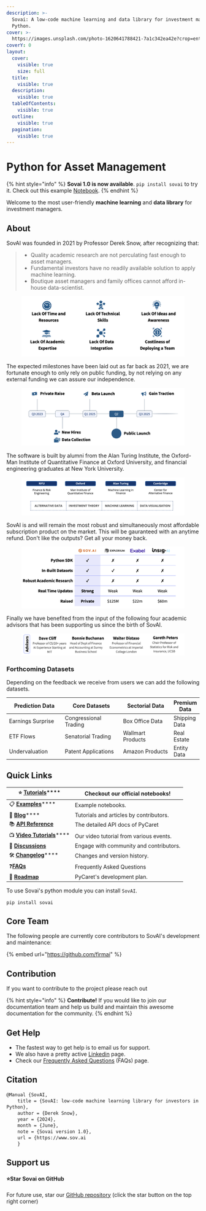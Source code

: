 ```yaml
---
description: >-
  Sovai: A low-code machine learning and data library for investment managers in
  Python.
cover: >-
  https://images.unsplash.com/photo-1620641788421-7a1c342ea42e?crop=entropy&cs=tinysrgb&fm=jpg&ixid=MnwxOTcwMjR8MHwxfHNlYXJjaHw1fHxncmFkaWVudHxlbnwwfHx8fDE2NzY4NTQ4Mjk&ixlib=rb-4.0.3&q=80
coverY: 0
layout:
  cover:
    visible: true
    size: full
  title:
    visible: true
  description:
    visible: true
  tableOfContents:
    visible: true
  outline:
    visible: true
  pagination:
    visible: true
---
```


# Python for Asset Management

{% hint style="info" %}
**Sovai 1.0 is now available**. `pip install sovai` to try it. Check out this example [Notebook](https://colab.research.google.com/drive/1\_H0sHYhzKGZDmgzrQLosuZAR3nOaL6CN?usp=sharing).
{% endhint %}

Welcome to the most user-friendly **machine learning** and **data library** for investment managers.

## About

SovAI was founded in 2021 by Professor Derek Snow, after recognizing that:

> * Quality academic research are not perculating fast enough to asset managers.
> * Fundamental investors have no readily available solution to apply machine learning.&#x20;
> * Boutique asset managers and family offices cannot afford in-house data-scientist.&#x20;

<figure><img src=".gitbook/assets/image (55).png" alt=""><figcaption></figcaption></figure>

The expected milestones have been laid out as far back as 2021, we are fortunate enough to only rely on public funding, by not relying on any external funding we can assure our independence.&#x20;

<figure><img src=".gitbook/assets/image (47).png" alt=""><figcaption></figcaption></figure>

The software is built by alumni from the Alan Turing Institute, the Oxford-Man Institute of Quantitative Finance at Oxford University, and financial engineering graduates at New York University.

<figure><img src=".gitbook/assets/image (45).png" alt=""><figcaption></figcaption></figure>

SovAI is and will remain the most robust and simultaneously most affordable subscription product on the market. This will be gauranteed with an anytime refund. Don't like the outputs? Get all your money back.&#x20;

<figure><img src=".gitbook/assets/image (48).png" alt=""><figcaption></figcaption></figure>

Finally we have benefited from the input of the following four academic advisors that has been supporting us since the birth of SovAI.

<figure><img src=".gitbook/assets/image (53).png" alt=""><figcaption></figcaption></figure>

### Forthcoming Datasets

Depending on the feedback we receive from users we can add the following datasets.

<table><thead><tr><th width="183">Prediction Data</th><th width="210">Core Datasets</th><th width="213">Sectorial Data</th><th>Premium Data</th></tr></thead><tbody><tr><td>Earnings Surprise</td><td>Congressional Trading</td><td>Box Office Data</td><td>Shipping Data</td></tr><tr><td>ETF Flows</td><td>Senatorial Trading</td><td>Wallmart Products</td><td>Real Estate</td></tr><tr><td>Undervaluation</td><td>Patent Applications</td><td>Amazon Products</td><td>Entity Data</td></tr></tbody></table>



## Quick Links

| ⭐ [**Tutorials**](get-started/tutorials.md)\*\*\*\*                         | Checkout our official notebooks!        |
| --------------------------------------------------------------------------- | --------------------------------------- |
| 📋 [**Examples**](broken-reference)\*\*\*\*                                 | Example notebooks.                      |
| 📙 [**Blog**](broken-reference)\*\*\*\*                                     | Tutorials and articles by contributors. |
| 📚 [**API Reference**](https://pycaret.readthedocs.io/en/latest/index.html) | The detailed API docs of PyCaret        |
| 📺 [**Video Tutorials**](broken-reference)\*\*\*\*                          | Our video tutorial from various events. |
| 📢 [**Discussions**](https://github.com/pycaret/pycaret/discussions)        | Engage with community and contributors. |
| 🛠️ [**Changelog**](get-started/release-notes.md)\*\*\*\*                   | Changes and version history.            |
| :question:[**FAQs**](broken-reference)                                      | Frequently Asked Questions              |
| 🌳 [**Roadmap**](https://github.com/pycaret/pycaret/issues/1756)            | PyCaret's development plan.             |



To use Sovai's python module you can install `SovAI`.

```
pip install sovai
```

## Core Team

The following people are currently core contributors to SovAI's development and maintenance:

{% embed url="https://github.com/firmai" %}

## Contribution

If you want to contribute to the project please reach out

{% hint style="info" %}
**Contribute!** If you would like to join our documentation team and help us build and maintain this awesome documentation for the community.
{% endhint %}

## Get Help

* The fastest way to get help is to email us for support.&#x20;
* We also have a pretty active [Linkedin](https://www.linkedin.com/company/sovai/) page.
* Check our [Frequently Asked Questions](broken-reference) (FAQs) page.

## Citation

```
@Manual {SovAI, 
    title = {SovAI: low-code machine learning library for investors in Python}, 
    author = {Derek Snow}, 
    year = {2024}, 
    month = {June}, 
    note = {Sovai version 1.0}, 
    url = {https://www.sov.ai
    }
```

## Support us

#### :star:Star **Sovai** on GitHub <a href="#star-fastapi-in-github" id="star-fastapi-in-github"></a>

For future use, star our [GitHub repository](https://github.com/sovai-research/SovAI) (click the star button on the top right corner)

